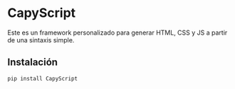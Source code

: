 # CapyScript
Este es un framework personalizado para generar HTML, CSS y JS a partir de una sintaxis simple.

## Instalación

```bash
pip install CapyScript

